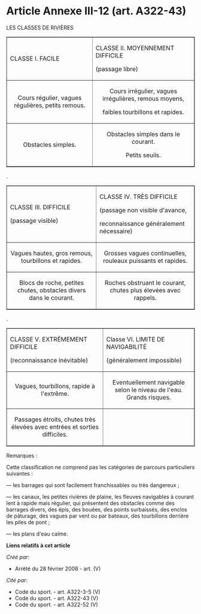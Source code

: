 # Article Annexe III-12 (art. A322-43)

LES CLASSES DE RIVIÈRES

<table width="750" align="center" border="1">
  <tbody>
    <tr>
      <td>

CLASSE I. FACILE

</td>
      <td>

CLASSE II. MOYENNEMENT DIFFICILE

(passage libre)

</td>
    </tr>
    <tr>
      <td align="center">

Cours régulier, vagues régulières, petits remous.

</td>
      <td align="center">

Cours irrégulier, vagues irrégulières, remous moyens,

faibles tourbillons et rapides.

</td>
    </tr>
    <tr>
      <td align="center">

Obstacles simples.

</td>
      <td align="center">

Obstacles simples dans le courant.

Petits seuils.

</td>
    </tr>
  </tbody>
</table>

.

<table align="center" border="1" width="750">
  <tbody>
    <tr>
      <td>

CLASSE III. DIFFICILE

(passage visible)

</td>
      <td>

CLASSE IV. TRÈS DIFFICILE

(passage non visible d'avance,

reconnaissance généralement nécessaire)

</td>
    </tr>
    <tr>
      <td align="center">

Vagues hautes, gros remous, tourbillons et rapides.

</td>
      <td align="center">

Grosses vagues continuelles, rouleaux puissants et rapides.

</td>
    </tr>
    <tr>
      <td align="center">

Blocs de roche, petites chutes, obstacles divers dans le courant.

</td>
      <td align="center">

Roches obstruant le courant, chutes plus élevées avec rappels.

</td>
    </tr>
  </tbody>
</table>

.

<table width="750" border="1" align="center">
    <tbody>
      <tr>
        <td>

CLASSE V. EXTRÊMEMENT DIFFICILE

(reconnaissance inévitable)

</td>
        <td>

Classe VI. LIMITE DE NAVIGABILITÉ

(généralement impossible)

</td>
      </tr>
      <tr>
        <td align="center">

Vagues, tourbillons, rapide à l'extrême.

</td>
        <td align="center">

Eventuellement navigable selon le niveau de l'eau. Grands risques.

</td>
      </tr>
      <tr>
        <td align="center">

Passages étroits, chutes très élevées avec entrées et sorties difficiles.

</td>
        <td align="center">

</td>
      </tr>
    </tbody>
  </table>

Remarques :

Cette classification ne comprend pas les catégories de parcours particuliers suivantes :

― les barrages qui sont facilement franchissables ou très dangereux ;

― les canaux, les petites rivières de plaine, les fleuves navigables à courant lent à rapide mais régulier, qui présentent
des obstacles comme des barrages divers, des épis, des bouées, des points surbaissés, des enclos de pâturage, des vagues par
vent ou par bateaux, des tourbillons derrière les piles de pont ;

― les plans d'eau calme.

**Liens relatifs à cet article**

_Créé par_:

  - Arrêté du 28 février 2008 - art. (V)

_Cité par_:

  - Code du sport. - art. A322-3-5 (V)
  - Code du sport. - art. A322-43 (V)
  - Code du sport. - art. A322-52 (V)
